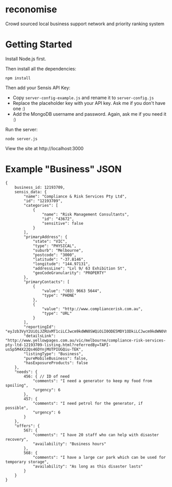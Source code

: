 reconomise
==========

Crowd sourced local business support network and priority ranking system

Getting Started
===============

Install Node.js first.


Then install all the dependencies:

`npm install`


Then add your Sensis API Key:
- Copy `server-config-example.js` and rename it to `server-config.js`
- Replace the placeholder key with your API key. Ask me if you don't have one :)
- Add the MongoDB username and password. Again, ask me if you need it :)


Run the server:

`node server.js`


View the site at http://localhost:3000


Example "Business" JSON
=======================

```
{
    business_id: 12193709,
    sensis_data: {
        "name": "Compliance & Risk Services Pty Ltd",
        "id": "12193709",
        "categories": [
            {
                "name": "Risk Management Consultants",
                "id": "43672",
                "sensitive": false
            }
        ],
        "primaryAddress": {
            "state": "VIC",
            "type": "PHYSICAL",
            "suburb": "Melbourne",
            "postcode": "3000",
            "latitude": "-37.8146",
            "longitude": "144.97131",
            "addressLine": "Lvl 9/ 63 Exhibition St",
            "geoCodeGranularity": "PROPERTY"
        },
        "primaryContacts": [
            {
                "value": "(03) 9663 5644",
                "type": "PHONE"
            },
            {
                "value": "http://www.compliancerisk.com.au",
                "type": "URL"
            }
        ],
        "reportingId": "eyJzb3VyY2UiOiJZRUxMT1ciLCJwcm9kdWN0SWQiOiI0ODE5MDY1ODkiLCJwcm9kdWN0VmVyc2lvbiI6IjEifQ",
        "detailsLink": "http://www.yellowpages.com.au/vic/melbourne/compliance-risk-services-pty-ltd-12193709-listing.html?referredBy=TAPI-usSp5M4X22Qs46DYnjMUTPIUGQiu-TEK",
        "listingType": "Business",
        "pureMobileBusiness": false,
        "hasExposureProducts": false
    },
    "needs": {
        456: { // ID of need
            "comments": "I need a generator to keep my food from spoiling",
            "urgency": 6
        },
        457: {
            "comments": "I need petrol for the generator, if possible",
            "urgency": 6
        }
    },
    "offers": {
        567: {
            "comments": "I have 20 staff who can help with disaster recovery",
            "availability": "Business hours"
        },
        568: {
            "comments": "I have a large car park which can be used for temporary storage",
            "availability": "As long as this disaster lasts"
        }
    }
}
```